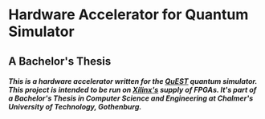 # Hardware Accelerator for Quantum Simulator
## A Bachelor's Thesis

##### This is a hardware accelerator written for the [QuEST](https://github.com/QuEST-Kit/QuEST) quantum simulator. This project is intended to be run on [Xilinx's](https://www.xilinx.com/) supply of FPGAs. It's part of a Bachelor's Thesis in Computer Science and Engineering at Chalmer's University of Technology, Gothenburg.


